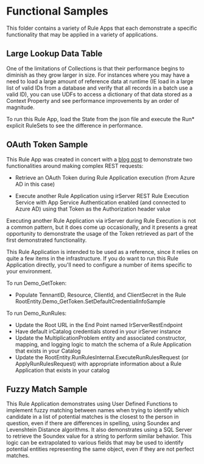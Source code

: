 # Functional Samples

This folder contains a variety of Rule Apps that each demonstrate a specific functionality that may be applied in a variety of applications.

## Large Lookup Data Table
One of the limitations of Collections is that their performance begins to diminish as they grow larger in size.  For instances where you may have a need to load a large amount of reference data at runtime (IE load in a large list of valid IDs from a database and verify that all records in a batch use a valid ID), you can use UDFs to access a dictionary of that data stored as a Context Property and see performance improvements by an order of magnitude.

To run this Rule App, load the State from the json file and execute the Run* explicit RuleSets to see the difference in performance. 

## OAuth Token Sample

This Rule App was created in concert with a [blog post](https://www.inrule.com/resources/blog/give-it-a-rest-part-2) to demonstrate two functionalities around making complex REST requests:

- Retrieve an OAuth Token during Rule Application execution (from Azure AD in this case)

- Execute another Rule Application using irServer REST Rule Execution Service with App Service Authentication enabled (and connected to Azure AD) using that Token as the Authorization header value

Executing another Rule Application via irServer during Rule Execution is not a common pattern, but it does come up occasionally, and it presents a great opportunity to demonstrate the usage of the Token retrieved as part of the first demonstrated functionality.

This Rule Application is intended to be used as a reference, since it relies on quite a few items in the infrastructure.  If you do want to run this Rule Application directly, you'll need to configure a number of items specific to your environment.

To run Demo_GetToken:
- Populate TennantID, Resource, ClientId, and ClientSecret in the Rule RootEntity.Demo_GetToken.SetDefaultCredentialInfoSample

To run Demo_RunRules:
- Update the Root URL in the End Point named IrServerRestEndpoint 
- Have default irCatalog credentials stored in your irServer instance
- Update the MultiplicationProblem entity and associated constructor, mapping, and logging logic to match the schema of a Rule Application that exists in your Catalog
- Update the RootEntity.RunRulesInternal.ExecuteRunRulesRequest (or ApplyRunRulesRequest) with appropriate information about a Rule Application that exists in your catalog

## Fuzzy Match Sample
This Rule Application demonstrates using User Defined Functions to implement fuzzy matching between names when trying to identify which candidate in a list of potential matches is the closest to the person in question, even if there are differences in spelling, using Soundex and Levenshtein Distance algorithms.  It also demonstrates using a SQL Server to retrieve the Soundex value for a string to perform similar behavior.  This logic can be extrapolated to various fields that may be used to identify potential entities representing the same object, even if they are not perfect matches.